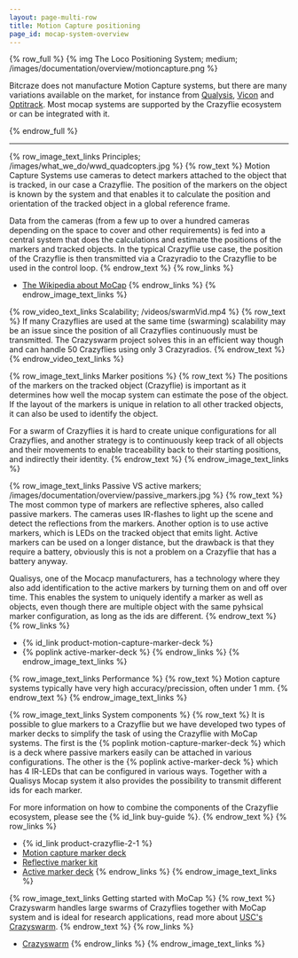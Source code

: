 ```yaml
---
layout: page-multi-row
title: Motion Capture positioning
page_id: mocap-system-overview
---
```


{% row_full %}
{% img The Loco Positioning System; medium; /images/documentation/overview/motioncapture.png %}

Bitcraze does not manufacture Motion Capture systems, but there are many variations available on the market, for instance from
[Qualysis](https://www.qualisys.com/), [Vicon](https://www.vicon.com/) and [Optitrack](https://optitrack.com/). Most mocap
systems are supported by the Crazyflie ecosystem or can be integrated with it.

{% endrow_full %}

---

{% row_image_text_links Principles; /images/what_we_do/wwd_quadcopters.jpg %}
{% row_text %}
Motion Capture Systems use cameras to detect markers attached to the object that is tracked, in our case a Crazyflie.
The position of the markers on the object is known by the system and that enables it to calculate the position and orientation of the
tracked object in a global reference frame.

Data from the cameras (from a few up to over a hundred cameras depending on the space to cover and other requirements)
is fed into a central system that does the calculations and estimate the positions of the markers
and tracked objects. In the typical Crazyflie use case, the position of the Crazyflie is then transmitted via a Crazyradio
to the Crazyflie to be used in the control loop.
{% endrow_text %}
{% row_links %}
* [The Wikipedia about MoCap](https://en.wikipedia.org/wiki/Motion_capture)
{% endrow_links %}
{% endrow_image_text_links %}


{% row_video_text_links Scalability; /videos/swarmVid.mp4 %}
{% row_text %}
If many Crazyflies are used at the same time (swarming) scalability may be an issue since the position of all
Crazyflies continuously must be transmitted. The Crazyswarm project solves this in an efficient way though and
can handle 50 Crazyflies using only 3 Crazyradios.
{% endrow_text %}
{% endrow_video_text_links %}


{% row_image_text_links Marker positions %}
{% row_text %}
The positions of the markers on the tracked object (Crazyflie) is important as it determines how well the mocap
system can estimate the pose of the object. If the layout of the markers is unique in relation to all other tracked objects,
it can also be used to identify the object.

For a swarm of Crazyflies it is hard to create unique configurations
for all Crazyflies, and another strategy is to continuously keep track of all objects and their movements to
enable traceability back to their starting positions, and indirectly their identity.
{% endrow_text %}
{% endrow_image_text_links %}


{% row_image_text_links Passive VS active markers; /images/documentation/overview/passive_markers.jpg %}
{% row_text %}
The most common type of markers are reflective spheres, also called passive markers. The cameras uses IR-flashes to
light up the scene and detect the reflections from the markers. Another option is to use active markers, which is
LEDs on the tracked object that emits light. Active markers can be used on a longer distance, but the drawback is that
they require a battery, obviously this is not a problem on a Crazyflie that has a battery anyway.

Qualisys, one of the Mocacp manufacturers, has a technology where they also add identification to the active markers
by turning them on and off over time. This enables the system to uniquely identify a marker as well as objects,
even though there are multiple object with the same pyhsical marker configuration, as long as the ids are different.
{% endrow_text %}
{% row_links %}
* {% id_link product-motion-capture-marker-deck %}
* {% poplink active-marker-deck %}
{% endrow_links %}
{% endrow_image_text_links %}


{% row_image_text_links Performance %}
{% row_text %}
Motion capture systems typically have very high accuracy/precission, often under 1 mm.
{% endrow_text %}
{% endrow_image_text_links %}

{% row_image_text_links System components %}
{% row_text %}
It is possible to glue markers to a Crazyflie but we have developed two types of marker decks to simplify the task
of using the Crazyflie with MoCap systems. The first is the
{% poplink motion-capture-marker-deck %}
which is a deck where passive markers easily can be attached in various configurations. The other is the
{% poplink active-marker-deck %} which has 4 IR-LEDs that can
be configured in various ways. Together with a Qualisys Mocap system it also provides the possibility to transmit
different ids for each marker.

For more information on how to combine the components of the Crazyflie ecosystem, please see the {% id_link buy-guide %}.
{% endrow_text %}
{% row_links %}
* {% id_link product-crazyflie-2-1 %}
* [Motion capture marker deck](https://www.bitcraze.io/products/motion-capture-marker-deck/)
* [Reflective marker kit](https://store.bitcraze.io/collections/positioning/products/reflective-markers)
* [Active marker deck](https://www.bitcraze.io/products/active-marker-deck/)
{% endrow_links %}
{% endrow_image_text_links %}


{% row_image_text_links Getting started with MoCap %}
{% row_text %}
Crazyswarm handles large swarms of Crazyflies together with MoCap system and is ideal for research applications, read more
about [USC's Crazyswarm](https://crazyswarm.readthedocs.io/en/latest/).
{% endrow_text %}
{% row_links %}
* [Crazyswarm](https://crazyswarm.readthedocs.io/en/latest/)
{% endrow_links %}
{% endrow_image_text_links %}
